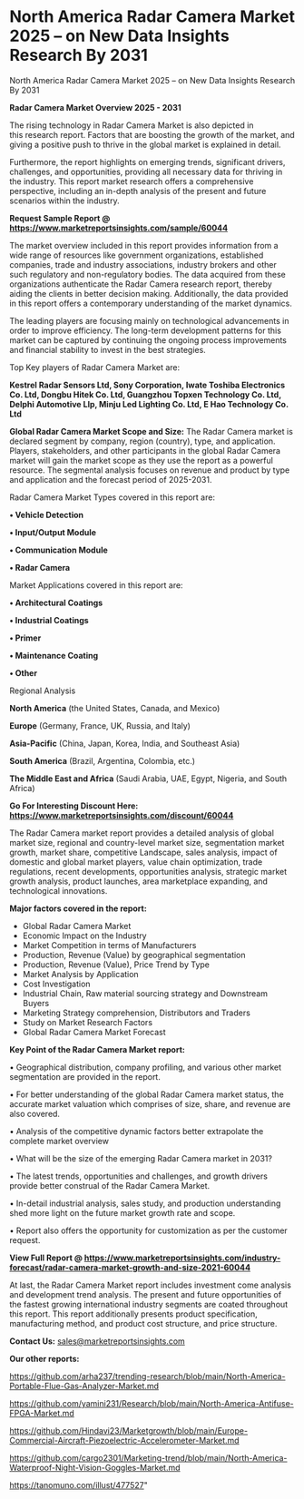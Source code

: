 # North America Radar Camera Market 2025 – on New Data Insights Research By 2031
North America Radar Camera Market 2025 – on New Data Insights Research By 2031

<Strong> Radar Camera Market Overview 2025 - 2031</strong>

The rising technology in Radar Camera Market is also depicted in this research report. Factors that are boosting the growth of the market, and giving a positive push to thrive in the global market is explained in detail.

Furthermore, the report highlights on emerging trends, significant drivers, challenges, and opportunities, providing all necessary data for thriving in the industry. This report market research offers a comprehensive perspective, including an in-depth analysis of the present and future scenarios within the industry.

<strong>Request Sample Report @ <a href=https://www.marketreportsinsights.com/sample/60044>https://www.marketreportsinsights.com/sample/60044</a></strong>

The market overview included in this report provides information from a wide range of resources like government organizations, established companies, trade and industry associations, industry brokers and other such regulatory and non-regulatory bodies. The data acquired from these organizations authenticate the Radar Camera research report, thereby aiding the clients in better decision making. Additionally, the data provided in this report offers a contemporary understanding of the market dynamics.

The leading players are focusing mainly on technological advancements in order to improve efficiency. The long-term development patterns for this market can be captured by continuing the ongoing process improvements and financial stability to invest in the best strategies.

Top Key players of Radar Camera Market are:

<strong>Kestrel Radar Sensors Ltd, Sony Corporation, Iwate Toshiba Electronics Co. Ltd, Dongbu Hitek Co. Ltd, Guangzhou Topxen Technology Co. Ltd, Delphi Automotive Llp, Minju Led Lighting Co. Ltd, E Hao Technology Co. Ltd</strong>

<strong><b>Global Radar Camera Market Scope and Size:</b></strong>
The Radar Camera market is declared segment by company, region (country), type, and application. Players, stakeholders, and other participants in the global Radar Camera market will gain the market scope as they use the report as a powerful resource. The segmental analysis focuses on revenue and product by type and application and the forecast period of 2025-2031.

Radar Camera Market Types covered in this report are:

<strong>• Vehicle Detection

• Input/Output Module

• Communication Module

• Radar Camera</strong>

Market Applications covered in this report are:

<strong>• Architectural Coatings

• Industrial Coatings

• Primer

• Maintenance Coating

• Other</strong> 

Regional Analysis

<strong>North America</strong> (the United States, Canada, and Mexico)

<strong>Europe</strong> (Germany, France, UK, Russia, and Italy)

<strong>Asia-Pacific</strong> (China, Japan, Korea, India, and Southeast Asia)

<strong>South America</strong> (Brazil, Argentina, Colombia, etc.)

<strong>The Middle East and Africa</strong> (Saudi Arabia, UAE, Egypt, Nigeria, and South Africa)

<strong>Go For Interesting Discount Here: <a href=https://www.marketreportsinsights.com/discount/60044>https://www.marketreportsinsights.com/discount/60044</a></strong>

The Radar Camera market report provides a detailed analysis of global market size, regional and country-level market size, segmentation market growth, market share, competitive Landscape, sales analysis, impact of domestic and global market players, value chain optimization, trade regulations, recent developments, opportunities analysis, strategic market growth analysis, product launches, area marketplace expanding, and technological innovations.

<strong><b>Major factors covered in the report:</b></strong>
<ul>
  <li>Global Radar Camera Market </li>
  <li>Economic Impact on the Industry</li>
  <li>Market Competition in terms of Manufacturers</li>
  <li>Production, Revenue (Value) by geographical segmentation</li>
  <li>Production, Revenue (Value), Price Trend by Type</li>
  <li>Market Analysis by Application</li>
  <li>Cost Investigation</li>
  <li>Industrial Chain, Raw material sourcing strategy and Downstream Buyers</li>
  <li>Marketing Strategy comprehension, Distributors and Traders</li>
  <li>Study on Market Research Factors</li>
  <li>Global Radar Camera Market Forecast</li>
</ul>

<strong><b>Key Point of the Radar Camera Market report:</b></strong>

• Geographical distribution, company profiling, and various other market segmentation are provided in the report.

• For better understanding of the global Radar Camera market status, the accurate market valuation which comprises of size, share, and revenue are also covered.

• Analysis of the competitive dynamic factors better extrapolate the complete market overview

• What will be the size of the emerging Radar Camera market in 2031?

• The latest trends, opportunities and challenges, and growth drivers provide better construal of the Radar Camera Market.

• In-detail industrial analysis, sales study, and production understanding shed more light on the future market growth rate and scope.

• Report also offers the opportunity for customization as per the customer request.

<strong><b>View Full Report @ <a href=https://www.marketreportsinsights.com/industry-forecast/radar-camera-market-growth-and-size-2021-60044>https://www.marketreportsinsights.com/industry-forecast/radar-camera-market-growth-and-size-2021-60044</a></b></strong>


At last, the Radar Camera Market report includes investment come analysis and development trend analysis. The present and future opportunities of the fastest growing international industry segments are coated throughout this report. This report additionally presents product specification, manufacturing method, and product cost structure, and price structure.

<strong>Contact Us:</strong>
sales@marketreportsinsights.com

<strong>Our other reports:</strong>

<a href=https://github.com/arha237/trending-research/blob/main/North-America-Portable-Flue-Gas-Analyzer-Market.md>https://github.com/arha237/trending-research/blob/main/North-America-Portable-Flue-Gas-Analyzer-Market.md</a>

<a href=https://github.com/yamini231/Research/blob/main/North-America-Antifuse-FPGA-Market.md>https://github.com/yamini231/Research/blob/main/North-America-Antifuse-FPGA-Market.md</a>

<a href=https://github.com/Hindavi23/Marketgrowth/blob/main/Europe-Commercial-Aircraft-Piezoelectric-Accelerometer-Market.md>https://github.com/Hindavi23/Marketgrowth/blob/main/Europe-Commercial-Aircraft-Piezoelectric-Accelerometer-Market.md</a>

<a href=https://github.com/cargo2301/Marketing-trend/blob/main/North-America-Waterproof-Night-Vision-Goggles-Market.md>https://github.com/cargo2301/Marketing-trend/blob/main/North-America-Waterproof-Night-Vision-Goggles-Market.md</a>

<a href=https://tanomuno.com/illust/477527>https://tanomuno.com/illust/477527</a>"
